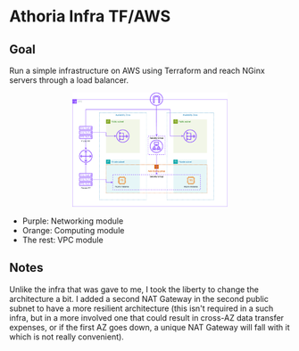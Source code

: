 # Athoria Infra TF/AWS

## Goal

Run a simple infrastructure on AWS using Terraform and reach NGinx servers through a load balancer.

<div align="center">
  <img src="./athoria-infra-aws.drawio.png" alt="Athoria Infra AWS" width="55%"/>
</div>

- Purple: Networking module
- Orange: Computing module
- The rest: VPC module

## Notes

Unlike the infra that was gave to me, I took the liberty to change the architecture a bit. I added a second NAT Gateway in the second public subnet to have a more resilient architecture (this isn't required in a such infra, but in a more involved one that could result in cross-AZ data transfer expenses, or if the first AZ goes down, a unique NAT Gateway will fall with it which is not really convenient).
